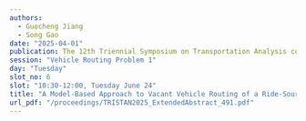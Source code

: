 ```yaml
---
authors:
  - Guocheng Jiang
  - Song Gao
date: "2025-04-01"
publication: The 12th Triennial Symposium on Transportation Analysis conference
session: "Vehicle Routing Problem 1"
day: "Tuesday"
slot_no: 6
slot: "10:30-12:00, Tuesday June 24"
title: "A Model-Based Approach to Vacant Vehicle Routing of a Ride-Sourcing Fleet in Transportation Networks"
url_pdf: "/proceedings/TRISTAN2025_ExtendedAbstract_491.pdf"
---
```

